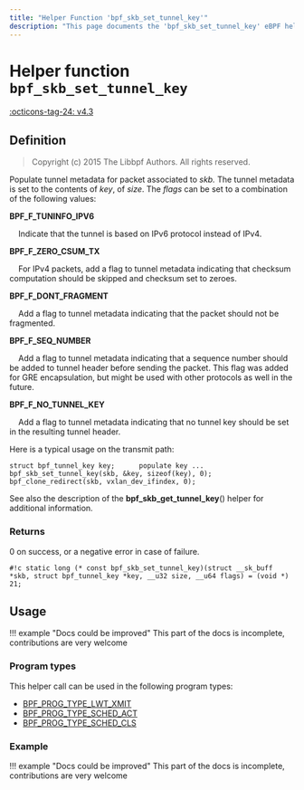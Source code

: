```yaml
---
title: "Helper Function 'bpf_skb_set_tunnel_key'"
description: "This page documents the 'bpf_skb_set_tunnel_key' eBPF helper function, including its definition, usage, program types that can use it, and examples."
---
```

# Helper function `bpf_skb_set_tunnel_key`

<!-- [FEATURE_TAG](bpf_skb_set_tunnel_key) -->
[:octicons-tag-24: v4.3](https://github.com/torvalds/linux/commit/d3aa45ce6b94c65b83971257317867db13e5f492)
<!-- [/FEATURE_TAG] -->

## Definition

> Copyright (c) 2015 The Libbpf Authors. All rights reserved.


<!-- [HELPER_FUNC_DEF] -->
Populate tunnel metadata for packet associated to _skb._ The tunnel metadata is set to the contents of _key_, of _size_. The _flags_ can be set to a combination of the following values:

**BPF_F_TUNINFO_IPV6**

&nbsp;&nbsp;&nbsp;&nbsp;Indicate that the tunnel is based on IPv6 protocol instead of IPv4.

**BPF_F_ZERO_CSUM_TX**

&nbsp;&nbsp;&nbsp;&nbsp;For IPv4 packets, add a flag to tunnel metadata indicating that checksum computation should be skipped and checksum set to zeroes.

**BPF_F_DONT_FRAGMENT**

&nbsp;&nbsp;&nbsp;&nbsp;Add a flag to tunnel metadata indicating that the packet should not be fragmented.

**BPF_F_SEQ_NUMBER**

&nbsp;&nbsp;&nbsp;&nbsp;Add a flag to tunnel metadata indicating that a sequence number should be added to tunnel header before sending the packet. This flag was added for GRE encapsulation, but might be used with other protocols as well in the future.

**BPF_F_NO_TUNNEL_KEY**

&nbsp;&nbsp;&nbsp;&nbsp;Add a flag to tunnel metadata indicating that no tunnel key should be set in the resulting tunnel header.

Here is a typical usage on the transmit path:

```
struct bpf_tunnel_key key;      populate key ... bpf_skb_set_tunnel_key(skb, &key, sizeof(key), 0); bpf_clone_redirect(skb, vxlan_dev_ifindex, 0);
```

See also the description of the **bpf_skb_get_tunnel_key**() helper for additional information.

### Returns

0 on success, or a negative error in case of failure.

`#!c static long (* const bpf_skb_set_tunnel_key)(struct __sk_buff *skb, struct bpf_tunnel_key *key, __u32 size, __u64 flags) = (void *) 21;`
<!-- [/HELPER_FUNC_DEF] -->

## Usage

!!! example "Docs could be improved"
    This part of the docs is incomplete, contributions are very welcome

### Program types

This helper call can be used in the following program types:

<!-- DO NOT EDIT MANUALLY -->
<!-- [HELPER_FUNC_PROG_REF] -->
 * [BPF_PROG_TYPE_LWT_XMIT](../program-type/BPF_PROG_TYPE_LWT_XMIT.md)
 * [BPF_PROG_TYPE_SCHED_ACT](../program-type/BPF_PROG_TYPE_SCHED_ACT.md)
 * [BPF_PROG_TYPE_SCHED_CLS](../program-type/BPF_PROG_TYPE_SCHED_CLS.md)
<!-- [/HELPER_FUNC_PROG_REF] -->

### Example

!!! example "Docs could be improved"
    This part of the docs is incomplete, contributions are very welcome

